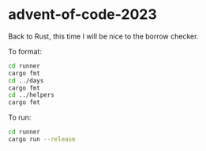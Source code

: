 # advent-of-code-2023
Back to Rust, this time I will be nice to the borrow checker.

To format:
```bash
cd runner
cargo fmt
cd ../days
cargo fmt
cd ../helpers
cargo fmt
```

To run:
```bash
cd runner
cargo run --release
```